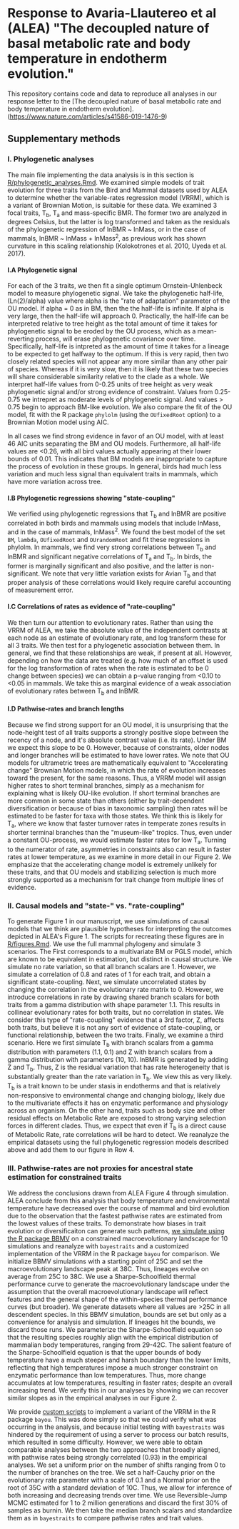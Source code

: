 # Response to Avaria-Llautereo et al (ALEA) "The decoupled nature of basal metabolic rate and body temperature in endotherm evolution." 

This repository contains code and data to reproduce all analyses in our response letter to the [The decoupled nature of basal metabolic rate and body temperature in endotherm evolution].(https://www.nature.com/articles/s41586-019-1476-9) 

## Supplementary methods
### I. Phylogenetic analyses
The main file implementing the data analysis is in this section is [R/phylogenetic_analyses.Rmd](https://github.com/uyedaj/Tb_ALEA/blob/master/R/phylogenetic_analyses.Rmd). We examined simple models of trait evolution for three traits from the Bird and Mammal datasets used by ALEA to determine whether the variable-rates regression model (VRRM), which is a variant of Brownian Motion, is suitable for these data. We examined 3 focal traits, T<sub>b</sub>, T<sub>a</sub> and mass-specific BMR. The former two are analyzed in degrees Celsius, but the latter is log transformed and taken as the residuals of the phylogenetic regression of lnBMR ~ lnMass, or in the case of mammals, lnBMR ~ lnMass + lnMass<sup>2</sup>, as previous work has shown curvature in this scaling relationship (Kolokotrones et al. 2010, Uyeda et al. 2017). 

#### I.A Phylogenetic signal
For each of the 3 traits, we then fit a single optimum Ornstein-Uhlenbeck model to measure phylogenetic signal. We take the phylogenetic half-life, (Ln(2)/alpha) value where alpha is the "rate of adaptation" parameter of the OU model. If alpha = 0 as in BM, then the the half-life is infinite. If alpha is very large, then the half-life will approach 0. Practically, the half-life can be interpreted relative to tree height as the total amount of time it takes for phylogenetic signal to be eroded by the OU process, which as a mean-reverting process, will erase phylogenetic covariance over time. Specifically, half-life is intpreted as the amount of time it takes for a lineage to be expected to get halfway to the optimum. If this is very rapid, then two closely related species will not appear any more similar than any other pair of species. Whereas if it is very slow, then it is likely that these two species will share considerable similarity relative to the clade as a whole. We interpret half-life values from 0-0.25 units of tree height as very weak phylogenetic signal and/or strong evidence of constraint. Values from 0.25-0.75 we intrepret as moderate levels of phylogenetic signal. And values > 0.75 begin to approach BM-like evolution. We also compare the fit of the OU model, fit with the R package `phylolm` (using the `OUfixedRoot` option) to a Brownian Motion model using AIC. 

In all cases we find strong evidence in favor of an OU model, with at least 46 AIC units separating the BM and OU models. Furthermore, all half-life values are <0.26, with all bird values actually appearing at their lower bounds of 0.01. This indicates that BM models are inappropriate to capture the process of evolution in these groups. In general, birds had much less variation and much less signal than equivalent traits in mammals, which have more variation across tree. 

#### I.B Phylogenetic regressions showing "state-coupling"
We verified using phylogenetic regressions that T<sub>b</sub> and lnBMR are positive correlated in both birds and mammals using models that include lnMass, and in the case of mammals, lnMass<sup>2</sup>. We found the best model of the set `BM`, `lambda`, `OUfixedRoot` and `OUrandomRoot` and fit these regressions in phylolm. In mammals, we find very strong correlations between T<sub>b</sub> and lnBMR and significant negative correlations of T<sub>a</sub> and T<sub>b</sub>. In birds, the former is marginally significant and also positive, and the latter is non-significant. We note that very little variation exists for Avian T<sub>b</sub> and that proper analysis of these correlations would likely require careful accounting of measurement error. 

#### I.C Correlations of rates as evidence of "rate-coupling"
We then turn our attention to evolutionary rates. Rather than using the VRRM of ALEA, we take the absolute value of the independent contrasts at each node as an estimate of evolutionary rate, and log transform these for all 3 traits. We then test for a phylogenetic association between them. In general, we find that these relationships are weak, if present at all. However, depending on how the data are treated (e.g. how much of an offset is used for the log transformation of rates when the rate is estimated to be 0 change between species) we can obtain a p-value ranging from <0.10 to <0.05 in mammals. We take this as marginal evidence of a weak association of evolutionary rates between T<sub>b</sub> and lnBMR. 

#### I.D Pathwise-rates and branch lengths
Because we find strong support for an OU model, it is unsurprising that the node-height test of all traits supports a strongly positive slope between the recency of a node, and it's absolute contrast value (i.e. its rate). Under BM we expect this slope to be 0. However, because of constraints, older nodes and longer branches will be estimated to have lower rates. We note that OU models for ultrametric trees are mathematically equivalent to "Accelerating change" Brownian Motion models, in which the rate of evolution increases toward the present, for the same reasons. Thus, a VRRM model will assign higher rates to short terminal branches, simply as a mechanism for explaining what is likely OU-like evolution. If short terminal branches are more common in some state than others (either by trait-dependent diversification or because of bias in taxonomic sampling) then rates will be estimated to be faster for taxa with those states. We think this is likely for T<sub>a</sub>, where we know that faster turnover rates in temperate zones results in shorter terminal branches than the "museum-like" tropics. Thus, even under a constant OU-process, we would estimate faster rates for low T<sub>a</sub>. Turning to the numerator of rate, asymmetries in constraints also can result in faster rates at lower temperature, as we examine in more detail in our Figure 2. We emphasize that the accelerating change model is extremely unlikely for these traits, and that OU models and stabilizing selection is much more strongly supported as a mechanism for trait change from multiple lines of evidence. 

### II. Causal models and "state-" vs. "rate-coupling"
To generate Figure 1 in our manuscript, we use simulations of causal models that we think are plausible hypotheses for interpreting the outcomes depicted in ALEA's Figure 1. The scripts for recreating these figures are in [R/figures.Rmd](https://github.com/uyedaj/Tb_ALEA/blob/master/R/figures.Rmd). We use the full mammal phylogeny and simulate 3 scenarios. The First corresponds to a multivariate BM or PGLS model, which are known to be equivalent in estimation, but distinct in causal structure. We simulate no rate variation, so that all branch scalars are 1. However, we simulate a correlation of 0.8 and rates of 1 for each trait, and obtain a significant state-coupling. Next, we simulate uncorrelated states by changing the correlation in the evolutionary rate matrix to 0. However, we introduce correlations in rate by drawing shared branch scalars for both traits from a gamma distribution with shape parameter 1.1. This results in collinear evolutionary rates for both traits, but no correlation in states. We consider this type of "rate-coupling" evidence that a 3rd factor, Z, affects both traits, but believe it is not any sort of evidence of state-coupling, or functional relationship, between the two traits. Finally, we examine a third scenario. Here we first simulate T<sub>b</sub> with branch scalars from a gamma distribution with parameters (1.1, 0.1) and Z with branch scalars from a gamma distribution with parameters (10, 10). lnBMR is generated by adding Z and T<sub>b</sub>. Thus, Z is the residual variation that has rate heterogeneity that is substantially greater than the rate variation in T<sub>b</sub>. We view this as very likely. T<sub>b</sub> is a trait known to be under stasis in endotherms and that is relatively non-responsive to environmental change and changing biology, likely due to the multivariate effects it has on enzymatic performance and physiology across an organism. On the other hand, traits such as body size and other residual effects on Metabolic Rate are exposed to strong varying selection forces in different clades. Thus, we expect that even if T<sub>b</sub> is a direct cause of Metabolic Rate, rate correlations will be hard to detect. We reanalyze the empirical datasets using the full phylogenetic regression models described above and add them to our figure in Row 4. 

### III. Pathwise-rates are not proxies for ancestral state estimation for constrained traits
We address the conclusions drawn from ALEA Figure 4 through simulation. ALEA conclude from this analysis that body temperature and environmental temperature have decreased over the course of mammal and bird evolution due to the observation that the fastest pathwise rates are estimated from the lowest values of these traits. To demonstrate how biases in trait evolution or diversificaiton can generate such patterns, [we simulate using the R package BBMV](https://github.com/uyedaj/Tb_ALEA/blob/master/R/simulating_BBMV.Rmd) on a constrained macroevolutionary landscape for 10 simulations and reanalyze with `bayestraits` and a customized implementation of the VRRM in the R package `bayou` for comparison. We initialize BBMV simulations with a starting point of 25C and set the macroevolutionary landscape peak at 38C. Thus, lineages evolve on average from 25C to 38C. We use a Sharpe-Schoolfield thermal performance curve to generate the macroevolutionary landscape under the assumption that the overall macroevolutionary landscape will reflect features and the general shape of the within-species thermal performance curves (but broader). We generate datasets where all values are >25C in all descendent species. In this BBMV simulation, bounds are set but only as a convenience for analysis and simulation. If lineages hit the bounds, we discard those runs. We parameterize the Sharpe-Schoolfield equation so that the resulting species roughly align with the empirical distribution of mammalian body temperatures, ranging from 29-42C. The salient feature of the Sharpe-Schoolfield equation is that the upper bounds of body temperature have a much steeper and harsh boundary than the lower limits, reflecting that high temperatures impose a much stronger constraint on enzymatic performance than low temperatures. Thus, more change accumulates at low temperatures, resulting in faster rates; despite an overall increasing trend. We verify this in our analyses by showing we can recover similar slopes as in the empirical analyses in our Figure 2. 

We provide [custom scripts](https://github.com/uyedaj/Tb_ALEA/blob/master/R/Figure2_postanalysis_bayou_fits.R) to implement a variant of the VRRM in the R package `bayou`. This was done simply so that we could verify what was occurring in the analysis, and because initial testing with `bayestraits` was hindered by the requirement of using a server to process our batch results, which resulted in some difficulty. However, we were able to obtain comparable analyses between the two approaches that broadly aligned, with pathwise rates being strongly correlated (0.93) in the empirical analyses. We set a uniform prior on the number of shifts ranging from 0 to the number of branches on the tree. We set a half-Cauchy prior on the evolutionary rate parameter with a scale of 0.1 and a Normal prior on the root of 35C with a standard deviation of 10C. Thus, we allow for inference of both increasing and decreasing trends over time. We use Reversible-Jump MCMC estimated for 1 to 2 million generations and discard the first 30% of samples as burnin. We then take the median branch scalars and standardize them as in `bayestraits` to compare pathwise rates and trait values. 








